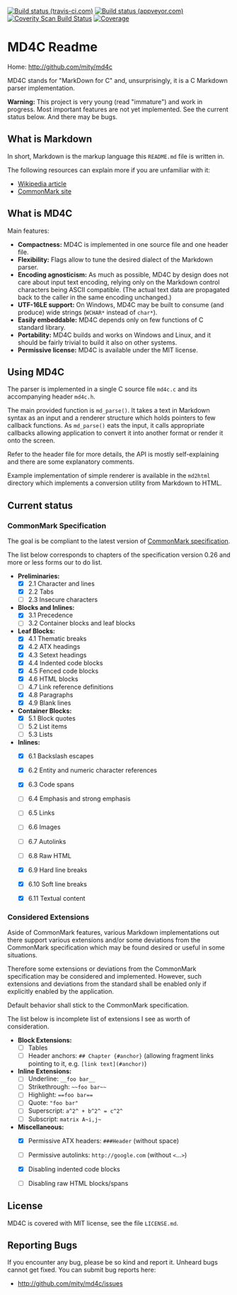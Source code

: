 [![Build status (travis-ci.com)](https://img.shields.io/travis/mity/md4c/master.svg?label=linux%20build)](https://travis-ci.org/mity/md4c)
[![Build status (appveyor.com)](https://img.shields.io/appveyor/ci/mity/md4c/master.svg?label=windows%20build)](https://ci.appveyor.com/project/mity/md4c/branch/master)
[![Coverity Scan Build Status](https://img.shields.io/coverity/scan/mity-md4c.svg)](https://scan.coverity.com/projects/mity-md4c)
[![Coverage](https://img.shields.io/coveralls/mity/md4c/master.svg)](https://coveralls.io/github/mity/md4c)

# MD4C Readme

Home: http://github.com/mity/md4c

MD4C stands for "MarkDown for C" and, unsurprisingly, it is a C Markdown parser
implementation.

**Warning:** This project is very young (read "immature") and work in progress.
Most important features are not yet implemented. See the current status below.
And there may be bugs.


## What is Markdown

In short, Markdown is the markup language this `README.md` file is written in.

The following resources can explain more if you are unfamiliar with it:
* [Wikipedia article](http://en.wikipedia.org/wiki/Markdown)
* [CommonMark site](http://commonmark.org)


## What is MD4C

Main features:
* **Compactness:** MD4C is implemented in one source file and one header file.
* **Flexibility:** Flags allow to tune the desired dialect of the Markdown
    parser.
* **Encoding agnosticism:** As much as possible, MD4C by design does not care
    about input text encoding, relying only on the Markdown control characters
    being ASCII compatible. (The actual text data are propagated back to the
    caller in the same encoding unchanged.)
* **UTF-16LE support:** On Windows, MD4C may be built to consume (and produce)
    wide strings (`WCHAR*` instead of `char*`).
* **Easily embeddable:** MD4C depends only on few functions of C standard
    library.
* **Portability:** MD4C builds and works on Windows and Linux, and it should
    be fairly trivial to build it also on other systems.
* **Permissive license:** MD4C is available under the MIT license.


## Using MD4C

The parser is implemented in a single C source file `md4c.c` and its
accompanying header `md4c.h`.

The main provided function is `md_parse()`. It takes a text in Markdown syntax
as an input and a renderer structure which holds pointers to few callback
functions. As `md_parse()` eats the input, it calls appropriate callbacks
allowing application to convert it into another format or render it onto
the screen.

Refer to the header file for more details, the API is mostly self-explaining
and there are some explanatory comments.

Example implementation of simple renderer is available in the `md2html`
directory which implements a conversion utility from Markdown to HTML.


## Current status ##

### CommonMark Specification ###

The goal is be compliant to the latest version of
[CommonMark specification](http://spec.commonmark.org/).

The list below corresponds to chapters of the specification version 0.26 and
more or less forms our to do list.

- **Preliminaries:**
  - [x] 2.1 Character and lines
  - [x] 2.2 Tabs
  - [ ] 2.3 Insecure characters

- **Blocks and Inlines:**
  - [x] 3.1 Precedence
  - [ ] 3.2 Container blocks and leaf blocks

- **Leaf Blocks:**
  - [x] 4.1 Thematic breaks
  - [x] 4.2 ATX headings
  - [x] 4.3 Setext headings
  - [x] 4.4 Indented code blocks
  - [x] 4.5 Fenced code blocks
  - [x] 4.6 HTML blocks
  - [ ] 4.7 Link reference definitions
  - [x] 4.8 Paragraphs
  - [x] 4.9 Blank lines

- **Container Blocks:**
  - [x] 5.1 Block quotes
  - [ ] 5.2 List items
  - [ ] 5.3 Lists

- **Inlines:**
  - [x] 6.1 Backslash escapes
  - [x] 6.2 Entity and numeric character references
  - [x] 6.3 Code spans
  - [ ] 6.4 Emphasis and strong emphasis
  - [ ] 6.5 Links
  - [ ] 6.6 Images
  - [ ] 6.7 Autolinks
  - [ ] 6.8 Raw HTML
  - [x] 6.9 Hard line breaks
  - [x] 6.10 Soft line breaks
  - [x] 6.11 Textual content


### Considered Extensions ###

Aside of CommonMark features, various Markdown implementations out there support
various extensions and/or some deviations from the CommonMark specification
which may be found desired or useful in some situations.

Therefore some extensions or deviations from the CommonMark specification may
be considered and implemented. However, such extensions and deviations from the
standard shall be enabled only if explicitly enabled by the application.

Default behavior shall stick to the CommonMark specification.

The list below is incomplete list of extensions I see as worth of
consideration.

- **Block Extensions:**
  - [ ] Tables
  - [ ] Header anchors: `## Chapter {#anchor}`
    (allowing fragment links pointing to it, e.g. `[link text](#anchor)`)

- **Inline Extensions:**
  - [ ] Underline: `__foo bar__`
  - [ ] Strikethrough: `~~foo bar~~`
  - [ ] Highlight: `==foo bar==`
  - [ ] Quote: `"foo bar"`
  - [ ] Superscript: `a^2^ + b^2^ = c^2^`
  - [ ] Subscript: `matrix A~i,j~`

- **Miscellaneous:**
  - [x] Permissive ATX headers: `###Header` (without space)
  - [ ] Permissive autolinks: `http://google.com` (without `<`...`>`)
  - [x] Disabling indented code blocks
  - [ ] Disabling raw HTML blocks/spans


## License

MD4C is covered with MIT license, see the file `LICENSE.md`.


## Reporting Bugs

If you encounter any bug, please be so kind and report it. Unheard bugs cannot
get fixed. You can submit bug reports here:

* http://github.com/mity/md4c/issues
